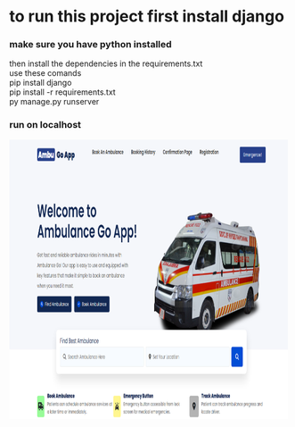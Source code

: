 <h1>to run this project first install django</h1>
<h3>make sure you have python installed</h3>
<p>
then install the dependencies in the requirements.txt
<br>
use these comands 
<br>
pip install django
<br>
pip install -r requirements.txt
<br>
py manage.py runserver
</p>

<h3>run on localhost</h3>
<img src="./static/img/image.png" alt="demo" width="500px" height="500px">
